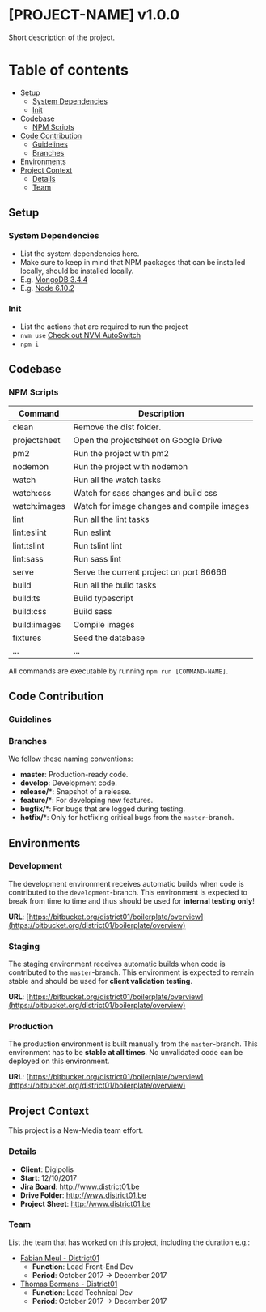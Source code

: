 # [PROJECT-NAME] v1.0.0
Short description of the project.


# Table of contents #

* [Setup](#setup)
    * [System Dependencies](#system-dependencies)
    * [Init](#init)
* [Codebase](#codebase)
    * [NPM Scripts](#npm-scripts)
* [Code Contribution](#code-contribution)
    * [Guidelines](#guidelines)
    * [Branches](#branches)
* [Environments](#environments)
* [Project Context](#project-context)
    * [Details](#details)
    * [Team](#team)



## Setup

### System Dependencies
* List the system dependencies here.
* Make sure to keep in mind that NPM packages that can be installed locally, should be installed locally.
* E.g. [MongoDB 3.4.4](https://www.mongodb.com/)
* E.g. [Node 6.10.2](https://nodejs.org/en/)

### Init
* List the actions that are required to run the project
* `nvm use` [Check out NVM AutoSwitch](https://github.com/lalitkapoor/nvm-auto-switch)
* `npm i`


## Codebase

### NPM Scripts

| Command       | Description                                 |
| ------------- |-------------------------------------------- |
| clean         | Remove the dist folder.                     |
| projectsheet  | Open the projectsheet on Google Drive       |
| pm2           | Run the project with pm2                    |
| nodemon       | Run the project with nodemon                |
| watch         | Run all the watch tasks                     |
| watch:css     | Watch for sass changes and build css        |
| watch:images  | Watch for image changes and compile images  |
| lint          | Run all the lint tasks                      |
| lint:eslint   | Run eslint                                  |
| lint:tslint   | Run tslint lint                             |
| lint:sass     | Run sass lint                               |
| serve         | Serve the current project on port 86666     |
| build         | Run all the build tasks                     |
| build:ts      | Build typescript                            |
| build:css     | Build sass                                  |
| build:images  | Compile images                              |
| fixtures      | Seed the database                           |
| ...           | ...                                         |

All commands are executable by running `npm run [COMMAND-NAME]`.




## Code Contribution

### Guidelines


### Branches

We follow these naming conventions:

* **master**: Production-ready code.
* **develop**: Development code.
* **release/***: Snapshot of a release.
* **feature/***: For developing new features.
* **bugfix/***: For bugs that are logged during testing.
* **hotfix/***: Only for hotfixing critical bugs from the `master`-branch.




## Environments

### Development
The development environment receives automatic builds when code is contributed to the `development`-branch. This environment is expected to break from time to time and thus should be used for **internal testing only**!

**URL**: [https://bitbucket.org/district01/boilerplate/overview](https://bitbucket.org/district01/boilerplate/overview)

### Staging
The staging environment receives automatic builds when code is contributed to the `master`-branch. This environment is expected to remain stable and should be used for **client validation testing**.

**URL**: [https://bitbucket.org/district01/boilerplate/overview](https://bitbucket.org/district01/boilerplate/overview)

### Production
The production environment is built manually from the `master`-branch. This environment has to be **stable at all times**. No unvalidated code can be deployed on this environment.

**URL**: [https://bitbucket.org/district01/boilerplate/overview](https://bitbucket.org/district01/boilerplate/overview)



## Project Context
This project is a New-Media team effort.

### Details
* **Client**: Digipolis
* **Start**: 12/10/2017
* **Jira Board**: http://www.district01.be
* **Drive Folder**: http://www.district01.be
* **Project Sheet**: http://www.district01.be

### Team
List the team that has worked on this project, including the duration e.g.:

* [Fabian Meul - District01](fabian.meul@district01.be)
    * **Function**: Lead Front-End Dev
    * **Period**: October 2017 -> December 2017
* [Thomas Bormans - District01](thomas.bormans@district01.be)
    * **Function**: Lead Technical Dev
    * **Period**: October 2017 -> December 2017

